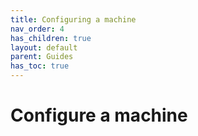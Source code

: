 ```yaml
---
title: Configuring a machine
nav_order: 4
has_children: true
layout: default
parent: Guides
has_toc: true
---
```


# Configure a machine

